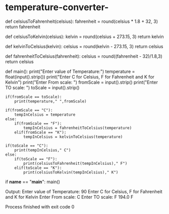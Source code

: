 # temperature-converter-
def celsiusToFahrenheit(celsius):
    fahrenheit = round(celsius * 1.8 + 32, 3)
    return fahrenheit

def celsiusToKelvin(celsius):
    kelvin = round(celsius + 273.15, 3)
    return kelvin

def kelvinToCelsius(kelvin):
    celsius = round(kelvin - 273.15, 3)
    return celsius

def fahrenheitToCelsius(fahrenheit):
    celsius = round((fahrenheit - 32)/1.8,3)
    return celsius

def main():
    print("Enter value of Temperature:")
    temperature = float(input().strip())
    print("Enter C for Celsius, F for Fahrenheit and K for Kelvin")
    print("Enter From scale: ")
    fromScale = input().strip()
    print("Enter TO scale: ")
    toScale = input().strip()
    
    if(fromScale == toScale):
        print(temperature," ",fromScale)
          
    if(fromScale == "C"):
        tempInCelsius = temperature
    else:
        if(fromScale == "F"):
            tempInCelsius = fahrenheitToCelsius(temperature)
        elif(fromScale == "K"):
            tempInCelsius = kelvinToCelsius(temperature)
        
    if(toScale == "C"):
        print(tempInCelsius," C")
    else:
        if(toScale == "F"):
            print(celsiusToFahrenheit(tempInCelsius)," F")
        elif(toScale == "K"):
            print(celsiusToKelvin(tempInCelsius)," K")
        
if __name__ == "__main__":
    main()

Output:
Enter value of Temperature:
90
Enter C for Celsius, F for Fahrenheit and K for Kelvin
Enter From scale: 
C
Enter TO scale: 
F
194.0  F

Process finished with exit code 0
